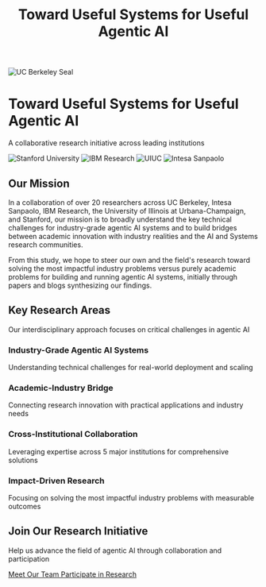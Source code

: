 ﻿---
title: "Toward Useful Systems for Useful Agentic AI"
layout: single
classes: wide
---

<div class="hero-section">
<div class="hero-content">
<div class="hero-logo">
<img src="https://brand.berkeley.edu/wp-content/uploads/2016/10/ucbseal_139_540.png" alt="UC Berkeley Seal" class="berkeley-logo">
</div>
<div class="hero-text">
<h1>Toward Useful Systems for Useful Agentic AI</h1>
<p class="hero-subtitle">A collaborative research initiative across leading institutions</p>
</div>
</div>
</div>

<div class="intro-section">
<div class="institution-logos">
<img src="https://upload.wikimedia.org/wikipedia/commons/thumb/8/8c/Stanford_University_logo.svg/1200px-Stanford_University_logo.svg.png" alt="Stanford University" class="institution-logo">
<img src="https://upload.wikimedia.org/wikipedia/commons/thumb/5/51/IBM_logo.svg/1200px-IBM_logo.svg.png" alt="IBM Research" class="institution-logo">
<img src="https://upload.wikimedia.org/wikipedia/commons/thumb/8/8c/University_of_Illinois_at_Urbana%E2%80%93Champaign_logo.svg/1200px-University_of_Illinois_at_Urbana%E2%80%93Champaign_logo.svg.png" alt="UIUC" class="institution-logo">
<img src="https://upload.wikimedia.org/wikipedia/commons/thumb/8/8c/Intesa_Sanpaolo_logo.svg/1200px-Intesa_Sanpaolo_logo.svg.png" alt="Intesa Sanpaolo" class="institution-logo">
</div>

<div class="mission-statement">
<h2>Our Mission</h2>
<p>In a collaboration of over 20 researchers across UC Berkeley, Intesa Sanpaolo, IBM Research, the University of Illinois at Urbana-Champaign, and Stanford, our mission is to broadly understand the key technical challenges for industry-grade agentic AI systems and to build bridges between academic innovation with industry realities and the AI and Systems research communities.</p>

<p>From this study, we hope to steer our own and the field's research toward solving the most impactful industry problems versus purely academic problems for building and running agentic AI systems, initially through papers and blogs synthesizing our findings.</p>
</div>
</div>

<div class="research-areas-section">
<div class="section-header">
<h2>Key Research Areas</h2>
<p>Our interdisciplinary approach focuses on critical challenges in agentic AI</p>
</div>

<div class="research-grid">
<div class="research-card">
<div class="research-icon">
<i class="fas fa-industry"></i>
</div>
<h3>Industry-Grade Agentic AI Systems</h3>
<p>Understanding technical challenges for real-world deployment and scaling</p>
</div>

<div class="research-card">
<div class="research-icon">
<i class="fas fa-bridge"></i>
</div>
<h3>Academic-Industry Bridge</h3>
<p>Connecting research innovation with practical applications and industry needs</p>
</div>

<div class="research-card">
<div class="research-icon">
<i class="fas fa-handshake"></i>
</div>
<h3>Cross-Institutional Collaboration</h3>
<p>Leveraging expertise across 5 major institutions for comprehensive solutions</p>
</div>

<div class="research-card">
<div class="research-icon">
<i class="fas fa-bullseye"></i>
</div>
<h3>Impact-Driven Research</h3>
<p>Focusing on solving the most impactful industry problems with measurable outcomes</p>
</div>
</div>
</div>

<div class="cta-section">
<div class="cta-content">
<h2>Join Our Research Initiative</h2>
<p>Help us advance the field of agentic AI through collaboration and participation</p>
<div class="cta-buttons">
<a href="/team/" class="btn btn--primary">
<i class="fas fa-users"></i> Meet Our Team
</a>
<a href="/surveys/" class="btn btn--success">
<i class="fas fa-clipboard-list"></i> Participate in Research
</a>
</div>
</div>
</div>
